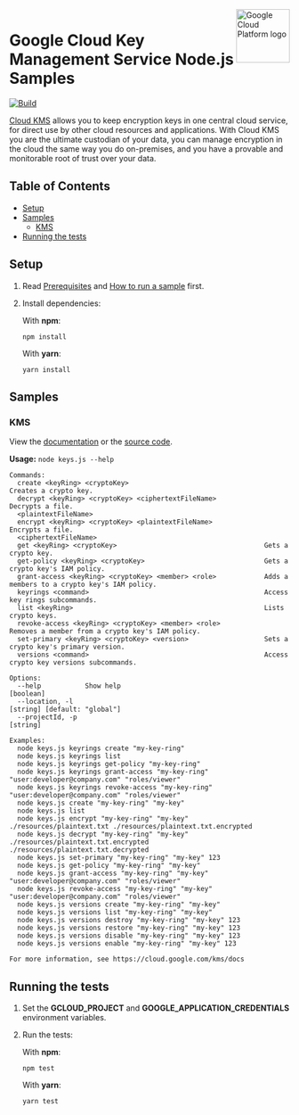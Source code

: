 <img src="https://avatars2.githubusercontent.com/u/2810941?v=3&s=96" alt="Google Cloud Platform logo" title="Google Cloud Platform" align="right" height="96" width="96"/>

# Google Cloud Key Management Service Node.js Samples

[![Build](https://storage.googleapis.com/cloud-docs-samples-badges/GoogleCloudPlatform/nodejs-docs-samples/nodejs-docs-samples-kms.svg)]()

[Cloud KMS](https://cloud.google.com/kms/docs/) allows you to keep encryption keys in one central cloud service, for direct use by other cloud resources and applications. With Cloud KMS you are the ultimate custodian of your data, you can manage encryption in the cloud the same way you do on-premises, and you have a provable and monitorable root of trust over your data.

## Table of Contents

* [Setup](#setup)
* [Samples](#samples)
  * [KMS](#kms)
* [Running the tests](#running-the-tests)

## Setup

1.  Read [Prerequisites][prereq] and [How to run a sample][run] first.
1.  Install dependencies:

    With **npm**:

        npm install

    With **yarn**:

        yarn install

[prereq]: ../README.md#prerequisites
[run]: ../README.md#how-to-run-a-sample

## Samples

### KMS

View the [documentation][kms_0_docs] or the [source code][kms_0_code].

__Usage:__ `node keys.js --help`

```
Commands:
  create <keyRing> <cryptoKey>                                  Creates a crypto key.
  decrypt <keyRing> <cryptoKey> <ciphertextFileName>            Decrypts a file.
  <plaintextFileName>
  encrypt <keyRing> <cryptoKey> <plaintextFileName>             Encrypts a file.
  <ciphertextFileName>
  get <keyRing> <cryptoKey>                                     Gets a crypto key.
  get-policy <keyRing> <cryptoKey>                              Gets a crypto key's IAM policy.
  grant-access <keyRing> <cryptoKey> <member> <role>            Adds a members to a crypto key's IAM policy.
  keyrings <command>                                            Access key rings subcommands.
  list <keyRing>                                                Lists crypto keys.
  revoke-access <keyRing> <cryptoKey> <member> <role>           Removes a member from a crypto key's IAM policy.
  set-primary <keyRing> <cryptoKey> <version>                   Sets a crypto key's primary version.
  versions <command>                                            Access crypto key versions subcommands.

Options:
  --help           Show help                                                                                   [boolean]
  --location, -l                                                                            [string] [default: "global"]
  --projectId, -p                                                                                               [string]

Examples:
  node keys.js keyrings create "my-key-ring"
  node keys.js keyrings list
  node keys.js keyrings get-policy "my-key-ring"
  node keys.js keyrings grant-access "my-key-ring" "user:developer@company.com" "roles/viewer"
  node keys.js keyrings revoke-access "my-key-ring" "user:developer@company.com" "roles/viewer"
  node keys.js create "my-key-ring" "my-key"
  node keys.js list
  node keys.js encrypt "my-key-ring" "my-key" ./resources/plaintext.txt ./resources/plaintext.txt.encrypted
  node keys.js decrypt "my-key-ring" "my-key" ./resources/plaintext.txt.encrypted ./resources/plaintext.txt.decrypted
  node keys.js set-primary "my-key-ring" "my-key" 123
  node keys.js get-policy "my-key-ring" "my-key"
  node keys.js grant-access "my-key-ring" "my-key" "user:developer@company.com" "roles/viewer"
  node keys.js revoke-access "my-key-ring" "my-key" "user:developer@company.com" "roles/viewer"
  node keys.js versions create "my-key-ring" "my-key"
  node keys.js versions list "my-key-ring" "my-key"
  node keys.js versions destroy "my-key-ring" "my-key" 123
  node keys.js versions restore "my-key-ring" "my-key" 123
  node keys.js versions disable "my-key-ring" "my-key" 123
  node keys.js versions enable "my-key-ring" "my-key" 123

For more information, see https://cloud.google.com/kms/docs
```

[kms_0_docs]: https://cloud.google.com/kms/docs
[kms_0_code]: keys.js

## Running the tests

1.  Set the **GCLOUD_PROJECT** and **GOOGLE_APPLICATION_CREDENTIALS** environment variables.

1.  Run the tests:

    With **npm**:

        npm test

    With **yarn**:

        yarn test
